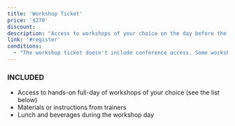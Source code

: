 ```yaml
---
title: 'Workshop Ticket'
price: '$270'
discount:
description: "Access to workshops of your choice on the day before the conference. Limited amount available."
link: '#register'
conditions:
  - "The workshop ticket doesn't include conference access. Some workshops may require additional materials or hardware (at an extra cost). Be sure to review individual workshop descriptions carefully before selecting."
---
```


### INCLUDED

- Access to hands-on full-day of workshops of your choice (see the list below)
- Materials or instructions from trainers
- Lunch and beverages during the workshop day
